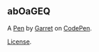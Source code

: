 abOaGEQ
-------


A [Pen](https://codepen.io/GarretVGBND/pen/abOaGEQ) by [Garret](https://codepen.io/GarretVGBND) on [CodePen](https://codepen.io).

[License](https://codepen.io/GarretVGBND/pen/abOaGEQ/license).